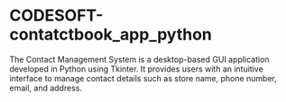 # CODESOFT-contatctbook_app_python
The Contact Management System is a desktop-based GUI application developed in Python using Tkinter. It provides users with an intuitive interface to manage contact details such as store name, phone number, email, and address.
